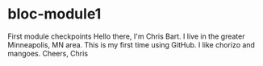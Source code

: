 # bloc-module1
First module checkpoints
Hello there,
I'm Chris Bart. I live in the greater Minneapolis, MN area. This is my first time using GitHub. I like chorizo and mangoes. 
Cheers,
Chris
